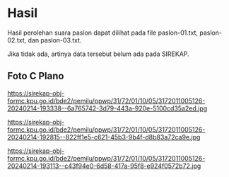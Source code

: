 # Hasil

Hasil perolehan suara paslon dapat dilihat pada file paslon-01.txt, paslon-02.txt, dan paslon-03.txt.

Jika tidak ada, artinya data tersebut belum ada pada SIREKAP.

## Foto C Plano

https://sirekap-obj-formc.kpu.go.id/bde2/pemilu/ppwp/31/72/01/10/05/3172011005126-20240214-193338--6a765742-3d79-443a-920e-5100cd35a2ed.jpg

https://sirekap-obj-formc.kpu.go.id/bde2/pemilu/ppwp/31/72/01/10/05/3172011005126-20240214-192815--822ff1e5-c621-45b3-9b4f-d8b83a72ca9e.jpg

https://sirekap-obj-formc.kpu.go.id/bde2/pemilu/ppwp/31/72/01/10/05/3172011005126-20240214-193113--c43f94e0-6d58-417a-95f8-e924f0572b72.jpg
